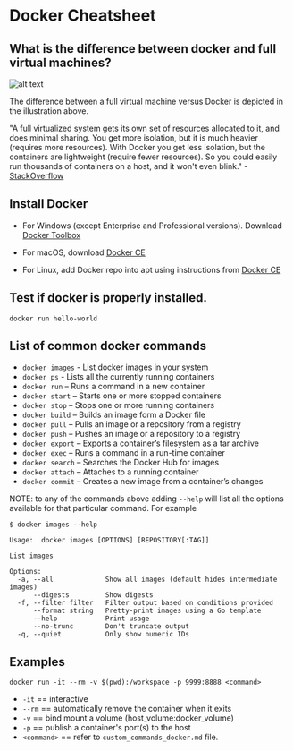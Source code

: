 # Docker Cheatsheet

## What is the difference between docker and full virtual machines?

![alt text](https://www.docker.com/sites/default/files/containers-vms-together%402x.png "Docker Vs VM")

The difference between a full virtual machine versus Docker is depicted in the illustration above.

"A full virtualized system gets its own set of resources allocated to it, and does minimal sharing. You get more isolation, but it is much heavier (requires more resources). With Docker you get less isolation, but the containers are lightweight (require fewer resources). So you could easily run thousands of containers on a host, and it won't even blink." - [StackOverflow](https://stackoverflow.com/questions/16047306/how-is-docker-different-from-a-normal-virtual-machine)

## Install Docker
 * For Windows (except Enterprise and Professional versions). Download [Docker Toolbox](https://docs.docker.com/toolbox/toolbox_install_windows/)

 * For macOS, download [Docker CE](https://docs.docker.com/docker-for-mac/install/)

 * For Linux, add Docker repo into apt using instructions from [Docker CE](https://docs.docker.com/engine/installation/linux/docker-ce/ubuntu/)

## Test if docker is properly installed.

```
docker run hello-world
```

## List of common docker commands

* `docker images` - List docker images in your system
* `docker ps` - Lists all the currently running containers
* `docker run` – Runs a command in a new container
* `docker start` – Starts one or more stopped containers
* `docker stop` – Stops one or more running containers
* `docker build` – Builds an image form a Docker file
* `docker pull` – Pulls an image or a repository from a registry
* `docker push` – Pushes an image or a repository to a registry
* `docker export` – Exports a container’s filesystem as a tar archive
* `docker exec` – Runs a command in a run-time container
* `docker search` – Searches the Docker Hub for images
* `docker attach` – Attaches to a running container
* `docker commit` – Creates a new image from a container’s changes

NOTE: to any of the commands above adding `--help` will list all the options available for that particular command. For example

```
$ docker images --help

Usage:	docker images [OPTIONS] [REPOSITORY[:TAG]]

List images

Options:
  -a, --all             Show all images (default hides intermediate images)
      --digests         Show digests
  -f, --filter filter   Filter output based on conditions provided
      --format string   Pretty-print images using a Go template
      --help            Print usage
      --no-trunc        Don't truncate output
  -q, --quiet           Only show numeric IDs
```

## Examples

```
docker run -it --rm -v $(pwd):/workspace -p 9999:8888 <command>
```
- `-it` == interactive
- `--rm` == automatically remove the container when it exits
- `-v` == bind mount a volume (host_volume:docker_volume)
- `-p` == publish a container's port(s) to the host
- `<command>` == refer to `custom_commands_docker.md` file.
